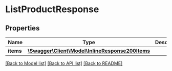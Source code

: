 # ListProductResponse

## Properties
Name | Type | Description | Notes
------------ | ------------- | ------------- | -------------
**items** | [**\Swagger\Client\Model\InlineResponse200Items**](InlineResponse200Items.md) |  | [optional] 

[[Back to Model list]](../README.md#documentation-for-models) [[Back to API list]](../README.md#documentation-for-api-endpoints) [[Back to README]](../README.md)


